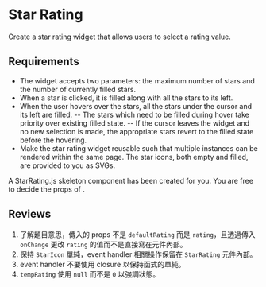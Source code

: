 # Star Rating

Create a star rating widget that allows users to select a rating value.

## Requirements
- The widget accepts two parameters: the maximum number of stars and the number of currently filled stars.
- When a star is clicked, it is filled along with all the stars to its left.
- When the user hovers over the stars, all the stars under the cursor and its left are filled.
  -- The stars which need to be filled during hover take priority over existing filled state.
  -- If the cursor leaves the widget and no new selection is made, the appropriate stars revert to the filled state before the hovering.
- Make the star rating widget reusable such that multiple instances can be rendered within the same page.
The star icons, both empty and filled, are provided to you as SVGs.

A StarRating.js skeleton component has been created for you. You are free to decide the props of <StarRating />.

## Reviews
1. 了解題目意思，傳入的 props 不是 `defaultRating` 而是 `rating`，且透過傳入 `onChange` 更改 `rating` 的值而不是直接寫在元件內部。 
2. 保持 `StarIcon` 單純，event handler 相關操作保留在 `StarRating` 元件內部。
3. event handler 不要使用 closure 以保持函式的單純。
4. `tempRating` 使用 `null` 而不是 `0` 以強調狀態。
